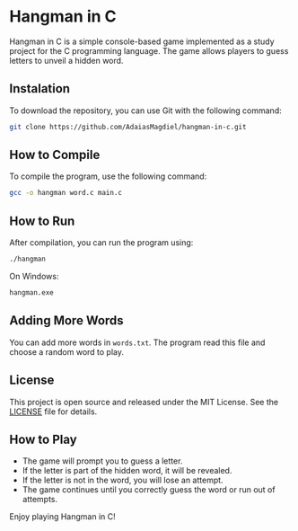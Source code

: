 # Hangman in C

Hangman in C is a simple console-based game implemented as a study project for the C programming language. The game allows players to guess letters to unveil a hidden word.

## Instalation

To download the repository, you can use Git with the following command:

```bash
git clone https://github.com/AdaiasMagdiel/hangman-in-c.git
```

## How to Compile

To compile the program, use the following command:

```bash
gcc -o hangman word.c main.c
```

## How to Run

After compilation, you can run the program using:

```bash
./hangman
```

On Windows:

```bash
hangman.exe
```

## Adding More Words

You can add more words in `words.txt`. The program read this file and choose a random word to play.

## License

This project is open source and released under the MIT License. See the [LICENSE](LICENSE) file for details.

## How to Play

- The game will prompt you to guess a letter.
- If the letter is part of the hidden word, it will be revealed.
- If the letter is not in the word, you will lose an attempt.
- The game continues until you correctly guess the word or run out of attempts.

Enjoy playing Hangman in C!
